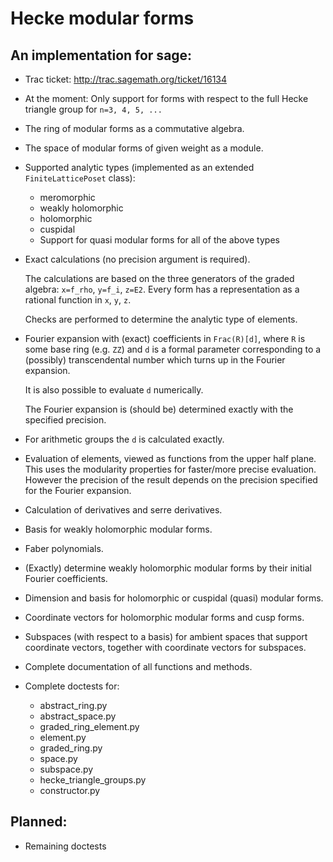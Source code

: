 Hecke modular forms
===================

An implementation for sage:
---------------------------

  * Trac ticket: http://trac.sagemath.org/ticket/16134

  * At the moment: Only support for forms with respect to
    the full Hecke triangle group for `n=3, 4, 5, ...`

  * The ring of modular forms as a commutative algebra.

  * The space of modular forms of given weight as a module.

  * Supported analytic types (implemented as an extended `FiniteLatticePoset` class):
      * meromorphic
      * weakly holomorphic
      * holomorphic
      * cuspidal
      * Support for quasi modular forms for all of the above types

  * Exact calculations (no precision argument is required).

    The calculations are based on the three generators of the
    graded algebra: `x=f_rho`, `y=f_i`, `z=E2`.
    Every form has a representation as a rational function in
    `x`, `y`, `z`.

    Checks are performed to determine the analytic type of elements.

  * Fourier expansion with (exact) coefficients in `Frac(R)[d]`,
    where `R` is some base ring (e.g. `ZZ`) and `d` is a
    formal parameter corresponding to a (possibly) transcendental
    number which turns up in the Fourier expansion.  

    It is also possible to evaluate `d` numerically.

    The Fourier expansion is (should be) determined exactly
    with the specified precision.

  * For arithmetic groups the `d` is calculated exactly.

  * Evaluation of elements, viewed as functions from the
    upper half plane. This uses the modularity properties for
    faster/more precise evaluation. However the precision of
    the result depends on the precision specified for the
    Fourier expansion.

  * Calculation of derivatives and serre derivatives.

  * Basis for weakly holomorphic modular forms.

  * Faber polynomials.

  * (Exactly) determine weakly holomorphic modular forms
    by their initial Fourier coefficients.

  * Dimension and basis for holomorphic or cuspidal (quasi) modular forms.

  * Coordinate vectors for holomorphic modular forms and cusp forms.

  * Subspaces (with respect to a basis) for ambient spaces
    that support coordinate vectors, together with coordinate
    vectors for subspaces.

  * Complete documentation of all functions and methods.

  * Complete doctests for:
      * abstract_ring.py
      * abstract_space.py
      * graded_ring_element.py
      * element.py
      * graded_ring.py
      * space.py
      * subspace.py
      * hecke_triangle_groups.py
      * constructor.py


Planned:
--------

  * Remaining doctests
